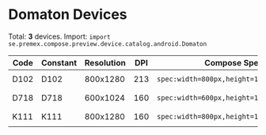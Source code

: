 # Domaton Devices

Total: **3** devices. Import: `import se.premex.compose.preview.device.catalog.android.Domaton`

| Code | Constant | Resolution | DPI | Compose Spec | Preview Usage |
|------|----------|------------|-----|-------------|---------------|
| D102 | D102 | 800x1280 | 213 | `spec:width=800px,height=1280px,dpi=213` | `@Preview(device = Domaton.D102)` |
| D718 | D718 | 600x1024 | 160 | `spec:width=600px,height=1024px,dpi=160` | `@Preview(device = Domaton.D718)` |
| K111 | K111 | 800x1280 | 160 | `spec:width=800px,height=1280px,dpi=160` | `@Preview(device = Domaton.K111)` |

<!-- Generated automatically. Do not edit manually. -->
